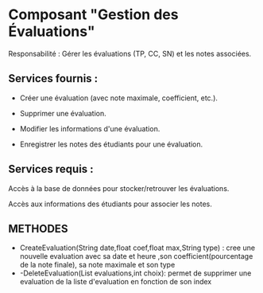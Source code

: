 # Composant "Gestion des Évaluations"

Responsabilité : Gérer les évaluations (TP, CC, SN) et les notes associées.

## Services fournis :

- Créer une évaluation (avec note maximale, coefficient, etc.).

- Supprimer une évaluation.

- Modifier les informations d'une évaluation.

- Enregistrer les notes des étudiants pour une évaluation.

## Services requis :

Accès à la base de données pour stocker/retrouver les évaluations.

Accès aux informations des étudiants pour associer les notes.







## METHODES

- CreateEvaluation(String date,float coef,float max,String type) : cree une nouvelle evaluation avec sa date et heure ,son coefficient(pourcentage de la note finale), sa note maximale et son type
- -DeleteEvaluation(List<Evaluation> evaluations,int choix): permet de supprimer une evaluation de la liste d'evaluation en fonction de son index